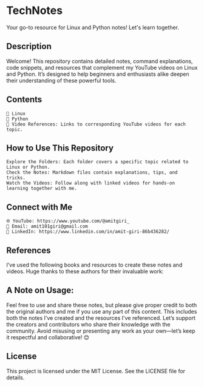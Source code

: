 # TechNotes

Your go-to resource for Linux and Python notes!
Let's learn together.
## Description

Welcome! This repository contains detailed notes, command explanations, code snippets, and resources that complement my YouTube videos on Linux and Python. It’s designed to help beginners and enthusiasts alike deepen their understanding of these powerful tools.
## Contents

    📄 Linux 
    🐍 Python 
    🎥 Video References: Links to corresponding YouTube videos for each topic.

## How to Use This Repository

    Explore the Folders: Each folder covers a specific topic related to Linux or Python.
    Check the Notes: Markdown files contain explanations, tips, and tricks.
    Watch the Videos: Follow along with linked videos for hands-on learning together with me.

## Connect with Me

    🌐 YouTube: https://www.youtube.com/@amitgiri_
    📧 Email: amit101giri@gmail.com
    💼 LinkedIn: https://www.linkedin.com/in/amit-giri-86b436282/
    
## References
I’ve used the following books and resources to create these notes and videos. Huge thanks to these authors for their invaluable work:


## A Note on Usage:

Feel free to use and share these notes, but please give proper credit to both the original authors and me if you use any part of this content. This includes both the notes I’ve created and the resources I've referenced. Let’s support the creators and contributors who share their knowledge with the community. Avoid misusing or presenting any work as your own—let’s keep it respectful and collaborative! 😊
## License

This project is licensed under the MIT License. See the LICENSE file for details.
